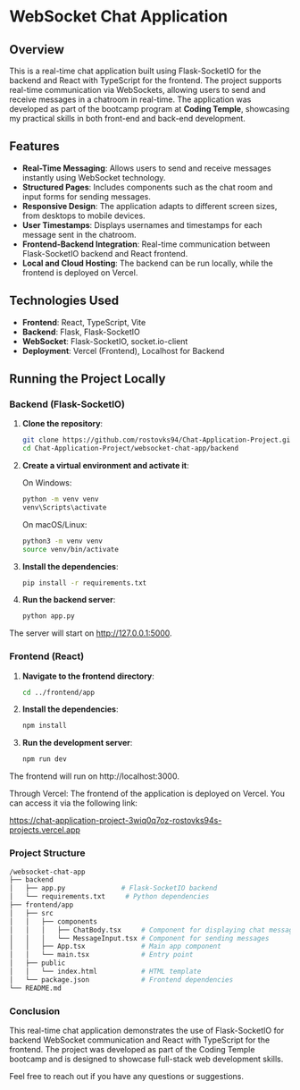 # WebSocket Chat Application

## Overview
This is a real-time chat application built using Flask-SocketIO for the backend and React with TypeScript for the frontend. The project supports real-time communication via WebSockets, allowing users to send and receive messages in a chatroom in real-time. The application was developed as part of the bootcamp program at **Coding Temple**, showcasing my practical skills in both front-end and back-end development.

## Features
- **Real-Time Messaging**: Allows users to send and receive messages instantly using WebSocket technology.
- **Structured Pages**: Includes components such as the chat room and input forms for sending messages.
- **Responsive Design**: The application adapts to different screen sizes, from desktops to mobile devices.
- **User Timestamps**: Displays usernames and timestamps for each message sent in the chatroom.
- **Frontend-Backend Integration**: Real-time communication between Flask-SocketIO backend and React frontend.
- **Local and Cloud Hosting**: The backend can be run locally, while the frontend is deployed on Vercel.

## Technologies Used
- **Frontend**: React, TypeScript, Vite
- **Backend**: Flask, Flask-SocketIO
- **WebSocket**: Flask-SocketIO, socket.io-client
- **Deployment**: Vercel (Frontend), Localhost for Backend

## Running the Project Locally

### Backend (Flask-SocketIO)

1. **Clone the repository**:

   ```bash
   git clone https://github.com/rostovks94/Chat-Application-Project.git
   cd Chat-Application-Project/websocket-chat-app/backend
   
2. **Create a virtual environment and activate it**:
   
   On Windows:
   ```bash
   python -m venv venv
   venv\Scripts\activate
   ```
   On macOS/Linux:
   ```bash
   python3 -m venv venv
   source venv/bin/activate
   ```
3. **Install the dependencies**:
   
   ```bash
   pip install -r requirements.txt

4. **Run the backend server**:
   
   ```bash
   python app.py

The server will start on http://127.0.0.1:5000.

### Frontend (React)

1. **Navigate to the frontend directory**:

   ```bash
   cd ../frontend/app

2. **Install the dependencies**:

   ```bash
   npm install

3. **Run the development server**:
   
   ```bash
   npm run dev

The frontend will run on http://localhost:3000.  

Through Vercel:
The frontend of the application is deployed on Vercel. You can access it via the following link:

https://chat-application-project-3wiq0q7oz-rostovks94s-projects.vercel.app


### Project Structure

```bash
/websocket-chat-app
├── backend
│   ├── app.py              # Flask-SocketIO backend
│   └── requirements.txt     # Python dependencies
├── frontend/app
│   ├── src
│   │   ├── components
│   │   │   ├── ChatBody.tsx     # Component for displaying chat messages
│   │   │   └── MessageInput.tsx # Component for sending messages
│   │   ├── App.tsx              # Main app component
│   │   └── main.tsx             # Entry point
│   ├── public
│   │   └── index.html           # HTML template
│   └── package.json             # Frontend dependencies
└── README.md
```

### Conclusion
This real-time chat application demonstrates the use of Flask-SocketIO for backend WebSocket communication and React with TypeScript for the frontend. The project was developed as part of the Coding Temple bootcamp and is designed to showcase full-stack web development skills.

Feel free to reach out if you have any questions or suggestions.

